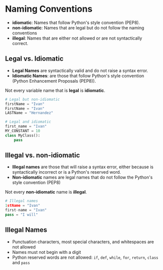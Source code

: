 # Naming Conventions

* **idiomatic**: Names that follow Python's style convention (PEP8).
* **non-idiomatic**: Names that are legal but do not follow the naming conventions
* **illegal**: Names that are either not allowed or are not syntactically correct.

## Legal vs. Idiomatic

* **Legal Names**  are syntactically valid and do not raise a syntax error.
* **Idiomatic Names**: are those that follow Python's style convention (Python Enhancement Proposals (PEP8)).

Not every variable name that is **legal** is **idiomatic**.

```python
# Legal but non-idiomatic
firstName = "Ivan"
FirstName = "Ivan"
LASTName = "Hernandez"

# Legal and idiomatic
first_name = "Ivan"
MY_CONSTANT = 10
class MyClass():
	pass
```

## Illegal vs. non-idiomatic

* **Illegal names** are those that will raise a syntax error, either because is syntactically incorrect or is a Python's reserved word.
* **Non-idiomatic** names are legal names that do not follow the Python's style convention (PEP8)

Not every **non-idiomatic** name is **illegal**.

```python
# Illegal names
1stName = "Ivan"
first-name = "Ivan"
pass = "I will"
```

## Illegal Names

* Punctuation characters, most special characters, and whitespaces are not allowed
* Names must not begin with a digit
* Python reserved words are not allowed: `if`, `def`, `while`, `for`, `return`, `class` and `pass`
